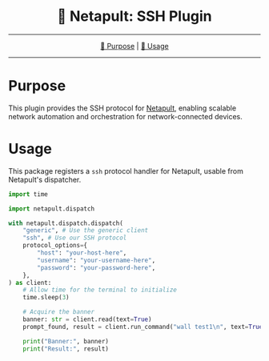 <!--suppress HtmlDeprecatedAttribute-->
<div align="center">
   <h1>🐚 Netapult: SSH Plugin</h1>
</div>

<hr />

<div align="center">

[💼 Purpose](#purpose) | [🏁 Usage](#usage)

</div>

<hr />

# Purpose

This plugin provides the SSH protocol for [Netapult](https://pypi.org/project/netapult/), enabling scalable network 
automation and orchestration for network-connected devices.

# Usage

This package registers a `ssh` protocol handler for Netapult, usable from Netapult's dispatcher.

```python
import time

import netapult.dispatch

with netapult.dispatch.dispatch(
    "generic", # Use the generic client
    "ssh", # Use our SSH protocol
    protocol_options={
        "host": "your-host-here",
        "username": "your-username-here",
        "password": "your-password-here",
    },
) as client:
    # Allow time for the terminal to initialize
    time.sleep(3)

    # Acquire the banner
    banner: str = client.read(text=True)
    prompt_found, result = client.run_command("wall test1\n", text=True)

    print("Banner:", banner)
    print("Result:", result)

```